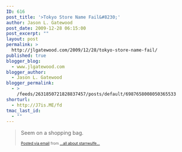 ```yaml
---
ID: 616
post_title: '>Tokyo Store Name Fail&#8230;'
author: Jason L. Gatewood
post_date: 2009-12-28 06:15:00
post_excerpt: ""
layout: post
permalink: >
  http://jlgatewood.com/2009/12/28/tokyo-store-name-fail/
published: true
blogger_blog:
  - www.jlgatewood.com
blogger_author:
  - Jason L. Gatewood
blogger_permalink:
  - >
    /feeds/2631850721828837457/posts/default/6987658008050365533
shorturl:
  - http://J7is.ME/fd
tmac_last_id:
  - ""
---
```

>Seem on a shopping bag. <p style="font-size: 10px;"> <a href="http://posterous.com">Posted via email</a>  from <a href="http://starrwulfe.info/tokyo-store-name-fail">...all about starrwulfe...</a> </p>